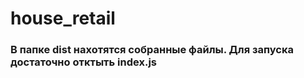 # house_retail

### В папке dist нахотятся собранные файлы. Для запуска достаточно отктыть index.js


